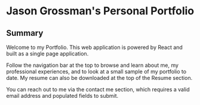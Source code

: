 # Jason Grossman's Personal Portfolio

## Summary
Welcome to my Portfolio. This web application is powered by React and built as a single page application.

Follow the navigation bar at the top to browse and learn about me, my professional experiences, and to look at a small sample of my portfolio to date. My resume can also be downloaded at the top of the Resume section.

You can reach out to me via the contact me section, which requires a valid email address and populated fields to submit.
